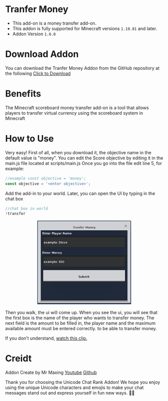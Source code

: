 # Tranfer Money

* This add-on is a money transfer add-on.
* This addon is fully supported for Minecraft versions `1.19.81` and later.
* Addon Version `1.0.0`

# Download Addon
 You can download the Tranfer Money Addon from the GitHub repository at the following [Click to Download](https://github.com/MrMaxing/Tranfer-Money/archive/refs/heads/main.zip)

# Benefits
The Minecraft scoreboard money transfer add-on is a tool that allows players to transfer virtual currency using the scoreboard system in Minecraft

# How to Use
Very easy! First of all, when you download it, the objective name in the default value is "money". You can edit the Score objective by editing it in the main.js file located at scripts/main.js Once you go into the file edit line 5, for example:
```js
//example const objective = 'money';
const objective = '<enter objective>';
```
Add the add-in to your world. Later, you can open the UI by typing in the chat box 
```js
//chat box in world
!transfer
```


<p align="center">
<img src="https://raw.githubusercontent.com/MrMaxing/Data-Of-Readme/main/Tranfer%20Money/ui.png" width="300">
</p>

Then you walk, the ui will come up. When you see the ui, you will see that the first box is the name of the player who wants to transfer money. The next field is the amount to be filled in, the player name and the maximum available amount must be entered correctly. to be able to transfer money.

If you don't understand, [watch this clip.](https://youtu.be/URjFtra0yB4)

# Creidt

Addon Create by Mr Maxing 
[Youtube](https://www.youtube.com/@MrMaxing)
[Github](https://github.com/MrMaxing)

 Thank you for choosing the Unicode Chat Rank Addon! We hope you enjoy using the unique Unicode characters and emojis to make your chat messages stand out and express yourself in fun new ways. 💫👏
